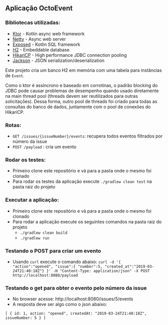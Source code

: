## Aplicação OctoEvent

### Bibliotecas utilizadas:

 - [Ktor](https://github.com/ktorio/ktor) - Kotlin async web framework
 - [Netty](https://github.com/netty/netty) - Async web server
 - [Exposed](https://github.com/JetBrains/Exposed) - Kotlin SQL framework
 - [H2](https://github.com/h2database/h2database) - Embeddable database
 - [HikariCP](https://github.com/brettwooldridge/HikariCP) - High performance JDBC connection pooling
 - [Jackson](https://github.com/FasterXML/jackson) - JSON serialization/deserialization

Este projeto cria um banco H2 em memória com uma tabela para instâncias de `Event`.

Como o ktor é assíncrono e baseado em corrotinas, o padrão blocking do JDBC pode causar problemas de
desempenho quando usado diretamente na main thread pool (threads devem ser reutilizados para outras
solicitações). Dessa forma, outro pool de threads foi criado para todas as consultas do banco de dados,
juntamente com o pool de conexões do HikariCP.


### Rotas:

 - `GET /issues/{issueNumber}/events`: recupera todos eventos filtrados por número da issue
 - `POST /payload` : cria um evento


### Rodar os testes:

 - Primeiro clone este repositório e vá para a pasta onde o mesmo foi clonado
 - Para rodar os testes da aplicação execute `./gradlew clean test` na pasta raiz do projeto


### Executar a aplicação:

 - Primeiro clone este repositório e vá para a pasta onde o mesmo foi clonado
 - Para rodar a aplicação execute os seguintes comandos na pasta raiz do projeto
   - `./gradlew clean build`
   - `./gradlew run`

### Testando o POST para criar um evento

 - Usando `curl` execute o comando abaixo:
 `curl -d '{ "action":"opened", "issue":{ "number":5, "created_at":"2019-03-24T21:40:18Z"} }' -H "Content-Type: application/json" -X POST http://localhost:8080/payload`


### Testando o get para obter o evento pelo número da issue

 - No browser acesse: http://localhost:8080/issues/5/events
 - A resposta deve ser algo como o json abaixo:

 `
 [
    {
        id: 1,
        action: "opened",
        createdAt: "2019-03-24T21:40:18Z",
        issueNumber: 5
    }
 ]
 `